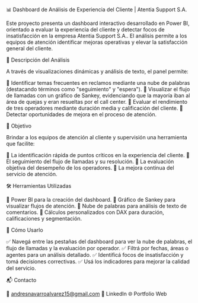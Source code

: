 📊 Dashboard de Análisis de Experiencia del Cliente | Atentia Support S.A.

Este proyecto presenta un dashboard interactivo desarrollado en Power BI, orientado a evaluar la experiencia del cliente y detectar focos de insatisfacción en la empresa Atentia Support S.A.. El análisis permite a los equipos de atención identificar mejoras operativas y elevar la satisfacción general del cliente.


🧠 Descripción del Análisis

A través de visualizaciones dinámicas y análisis de texto, el panel permite:

🔹 Identificar temas frecuentes en reclamos mediante una nube de palabras (destacando términos como "seguimiento" y "espera").
🔹 Visualizar el flujo de llamadas con un gráfico de Sankey, evidenciando que la mayoría iban al área de quejas y eran resueltas por el call center.
🔹 Evaluar el rendimiento de tres operadores mediante duración media y calificación del cliente.
🔹 Detectar oportunidades de mejora en el proceso de atención.


🎯 Objetivo

Brindar a los equipos de atención al cliente y supervisión una herramienta que facilite:

🔸 La identificación rápida de puntos críticos en la experiencia del cliente.
🔸 El seguimiento del flujo de llamadas y su resolución.
🔸 La evaluación objetiva del desempeño de los operadores.
🔸 La mejora continua del servicio de atención.


🛠️ Herramientas Utilizadas

🔹 Power BI para la creación del dashboard.
🔹 Gráfico de Sankey para visualizar flujos de atención.
🔹 Nube de palabras para análisis de texto de comentarios.
🔹 Cálculos personalizados con DAX para duración, calificaciones y segmentación.


🚀 Cómo Usarlo

✅ Navegá entre las pestañas del dashboard para ver la nube de palabras, el flujo de llamadas y la evaluación por operador.
✅ Filtrá por fechas, áreas o agentes para un análisis detallado.
✅ Identificá focos de insatisfacción y tomá decisiones correctivas.
✅ Usá los indicadores para mejorar la calidad del servicio.


📬 Contacto

📧 andresnavarroalvarez15@gmail.com
🔗 LinkedIn
🌐 Portfolio Web

